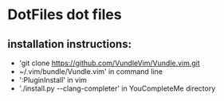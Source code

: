 # DotFiles dot files 
## installation instructions: 
+ 'git clone https://github.com/VundleVim/Vundle.vim.git 
+ ~/.vim/bundle/Vundle.vim' in command line 
+ ':PluginInstall' in vim 
+ './install.py --clang-completer' in YouCompleteMe directory

